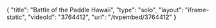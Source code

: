 {
    "title": "Battle of the Paddle Hawaii",
    "type": "solo",
    "layout": "iframe-static",
    "videoId": "3764412",
    "url": "\/tvpembed\/3764412"
}